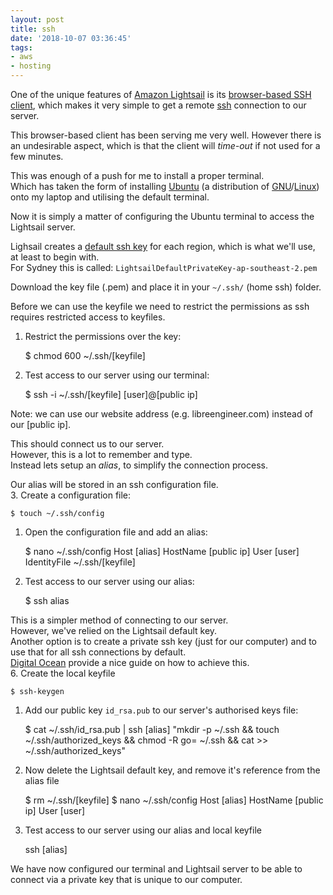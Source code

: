 ```yaml
---
layout: post
title: ssh
date: '2018-10-07 03:36:45'
tags:
- aws
- hosting
---
```


One of the unique features of [Amazon Lightsail](https://aws.amazon.com/lightsail/features/) is its [browser-based SSH client](https://lightsail.aws.amazon.com/ls/docs/en/articles/lightsail-how-to-connect-to-your-instance-virtual-private-server), which makes it very simple to get a remote [ssh](https://en.wikipedia.org/wiki/Secure_Shell) connection to our server.

This browser-based client has been serving me very well. However there is an undesirable aspect, which is that the client will _time-out_ if not used for a few minutes.

This was enough of a push for me to install a proper terminal.  
Which has taken the form of installing [Ubuntu](https://en.wikipedia.org/wiki/Ubuntu) (a distribution of [GNU](https://en.wikipedia.org/wiki/GNU)/[Linux](https://en.wikipedia.org/wiki/Linux)) onto my laptop and utilising the default terminal.

Now it is simply a matter of configuring the Ubuntu terminal to access the Lightsail server.

Lighsail creates a [default ssh key](https://lightsail.aws.amazon.com/ls/webapp/account/keys) for each region, which is what we'll use, at least to begin with.  
For Sydney this is called: `LightsailDefaultPrivateKey-ap-southeast-2.pem`

Download the key file (.pem) and place it in your `~/.ssh/` (home ssh) folder.

Before we can use the keyfile we need to restrict the permissions as ssh requires restricted access to keyfiles.

1. Restrict the permissions over the key:

    $ chmod 600 ~/.ssh/[keyfile]

1. Test access to our server using our terminal:

    $ ssh -i ~/.ssh/[keyfile] [user]@[public ip]

Note: we can use our website address (e.g. libreengineer.com) instead of our [public ip].

This should connect us to our server.  
However, this is a lot to remember and type.  
Instead lets setup an _alias_, to simplify the connection process.

Our alias will be stored in an ssh configuration file.  
3. Create a configuration file:

    $ touch ~/.ssh/config

1. Open the configuration file and add an alias:

    $ nano ~/.ssh/config
    Host [alias]
    HostName [public ip]
    User [user]
    IdentityFile ~/.ssh/[keyfile]

1. Test access to our server using our alias:

    $ ssh alias

This is a simpler method of connecting to our server.  
However, we've relied on the Lightsail default key.  
Another option is to create a private ssh key (just for our computer) and to use that for all ssh connections by default.  
[Digital Ocean](https://www.digitalocean.com/community/tutorials/how-to-set-up-ssh-keys-on-ubuntu-1804) provide a nice guide on how to achieve this.  
6. Create the local keyfile

    $ ssh-keygen

1. Add our public key `id_rsa.pub` to our server's authorised keys file:

    $ cat ~/.ssh/id_rsa.pub | ssh [alias] "mkdir -p ~/.ssh && touch ~/.ssh/authorized_keys && chmod -R go= ~/.ssh && cat >> ~/.ssh/authorized_keys"

1. Now delete the Lightsail default key, and remove it's reference from the alias file

    $ rm ~/.ssh/[keyfile]
    $ nano ~/.ssh/config
    Host [alias]
    HostName [public ip]
    User [user]

1. Test access to our server using our alias and local keyfile

    ssh [alias]

We have now configured our terminal and Lightsail server to be able to connect via a private key that is unique to our computer.

